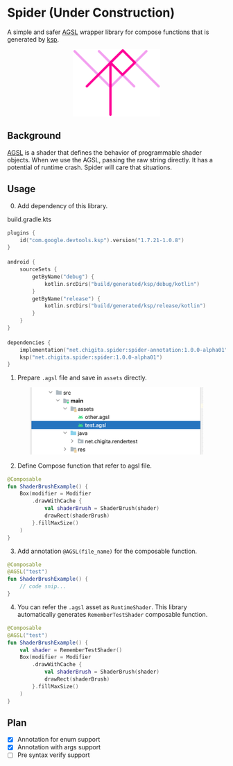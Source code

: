 # Spider (Under Construction)
A simple and safer [AGSL](https://developer.android.com/develop/ui/views/graphics/agsl) wrapper library for compose functions that is generated by [ksp](https://github.com/google/ksp).

<div align="center">
    <img src="./img/logo.png" width="200" alt="logo" />
</div>

## Background
[AGSL](https://developer.android.com/develop/ui/views/graphics/agsl) is a shader that defines the behavior of programmable shader objects.
When we use the AGSL, passing the raw string directly. It has a potential of runtime crash.
Spider will care that situations.

## Usage
0. Add dependency of this library.

build.gradle.kts
```kotlin
plugins {
    id("com.google.devtools.ksp").version("1.7.21-1.0.8")
}

android {
    sourceSets {
        getByName("debug") {
            kotlin.srcDirs("build/generated/ksp/debug/kotlin")
        }
        getByName("release") {
            kotlin.srcDirs("build/generated/ksp/release/kotlin")
        }
    }
}

dependencies {
    implementation("net.chigita.spider:spider-annotation:1.0.0-alpha01")
    ksp("net.chigita.spider:spider:1.0.0-alpha01")
}
```

1. Prepare `.agsl` file and save in `assets` directly.

<div align="center">
    <img src="./img/setup_agsl_asset.png" width="400" alt="logo" />
</div>

2. Define Compose function that refer to agsl file.

```kotlin
@Composable
fun ShaderBrushExample() {
    Box(modifier = Modifier
        .drawWithCache {
            val shaderBrush = ShaderBrush(shader)
            drawRect(shaderBrush)
        }.fillMaxSize()
    )
}
```

3. Add annotation `@AGSL(file_name)` for the composable function.

```kotlin
@Composable
@AGSL("test")
fun ShaderBrushExample() {
    // code snip...
}
```

4. You can refer the `.agsl` asset as `RuntimeShader`. This library automatically generates `RememberTestShader` composable function.

```kotlin
@Composable
@AGSL("test")
fun ShaderBrushExample() {
    val shader = RememberTestShader()
    Box(modifier = Modifier
        .drawWithCache {
            val shaderBrush = ShaderBrush(shader)
            drawRect(shaderBrush)
        }.fillMaxSize()
    )
}
```

## Plan

- [x] Annotation for enum support
- [x] Annotation with args support
- [ ] Pre syntax verify support
